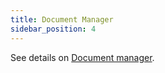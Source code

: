 ```yaml
---
title: Document Manager
sidebar_position: 4
---
```


See details on [Document manager](/docs/guide/common/operations-with-data/document-manager).